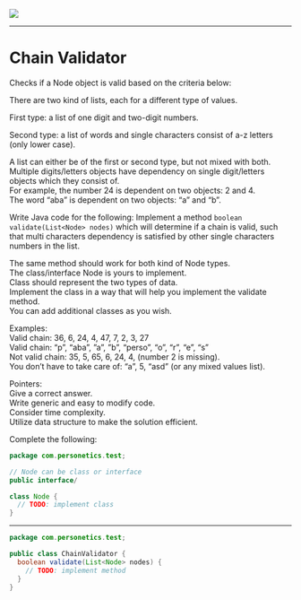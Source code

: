 ![](https://www.viola-group.com/wp-content/uploads/2017/10/personetics-logo-transparent-bg-300x145.png)

---

# Chain Validator

Checks if a Node object is valid based on the criteria below:

There are two kind of lists, each for a different type of values.

First type: a list of one digit and two-digit numbers.

Second type: a list of words and single characters consist of a-z letters (only lower case).

A list can either be of the first or second type, but not mixed with both.  
Multiple digits/letters objects have dependency on single digit/letters objects which they consist of.  
For example, the number 24 is dependent on two objects: 2 and 4.   
The word “aba” is dependent on two objects: “a” and “b”.

Write Java code for the following:
Implement a method ```boolean validate(List<Node> nodes)``` which will determine if a chain is valid, such
that multi characters dependency is satisfied by other single characters numbers in the list.

The same method should work for both kind of Node types.  
The class/interface Node is yours to implement.   
Class should represent the two types of data.   
Implement the class in a way that will help you implement the validate method.  
You can add additional classes as you wish.

Examples:  
Valid chain: 36, 6, 24, 4, 47, 7, 2, 3, 27  
Valid chain: “p”, “aba”, ”a”, ”b”, “perso”, “o”, “r”, “e”, “s”  
Not valid chain: 35, 5, 65, 6, 24, 4, (number 2 is missing).  
You don’t have to take care of: “a”, 5, “asd” (or any mixed values list).

Pointers:  
Give a correct answer.  
Write generic and easy to modify code.  
Consider time complexity.  
Utilize data structure to make the solution efficient.

Complete the following:

```java
package com.personetics.test;

// Node can be class or interface
public interface/

class Node {
  // TODO: implement class
}
```

---

```java
package com.personetics.test;

public class ChainValidator {
  boolean validate(List<Node> nodes) {
    // TODO: implement method    
  }
}
```
